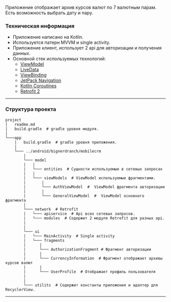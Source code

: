 Приложение отображает архив курсов валют по 7 валютным парам.
Есть возможность выбрать дату и пару.

### Техническая информация
* Приложение написано на Kotlin.
* Используется патерн MVVM и single activity.
* Приложение клиент, использует 2 api для авторизации и получения данных.
* Основной стек используемых технологий:
  * [ViewModel](https://developer.android.com/topic/libraries/architecture/viewmodel)
  * [LiveData](https://developer.android.com/topic/libraries/architecture/livedata)
  * [ViewBinding](https://developer.android.com/topic/libraries/view-binding)
  * [JetPack Navigation](https://developer.android.com/guide/navigation/navigation-getting-started)
  * [Kotlin Coroutines](https://developer.android.com/kotlin/coroutines)
  * [Retrofit 2](https://square.github.io/retrofit/)
***

### Структура проекта
```
project
|   readme.md
|   build.gradle  # gradle уровня модуля.
|
└───app
    |   build.gradle  # gradle уровня приложения.
    |
    └─── ../android/bignerdranch/mobilecrm
        |
        └─── model
        |   |
        |   └─── entities  # Сущности используемые в сетевых запросах
        |   |
        |   └─── viewModels  # ViewModel используемые фрагментами.
        |       |
        |       └─── AuthViewModel  #  ViewModel фрагмента авторизации
        |       |
        |       └─── GeneralViewModel  #  ViewModel основного фрагмента
        |
        └─── network  # Retrofit
        |   └─── apiservice  # Api всех сетевых запросов.
        |   └─── modules  # Содержит 2 модуля Retrofit для разных api.
        |
        |
        └─── ui
        |   └─── MainActivity  # Single activity
        |   └─── fragments
        |      |
        |      └─── AuthorizationFragment # Фрагмент авторизации
        |      |
        |      └─── CurrencyInformation  # Фрагмент отображает архивы курсов валют
        |      |
        |      └─── UserProfile  # Отображает профиль пользователя
        |
        |
        └─── utilits  # Содержит константы приложения и адаптер для RecyclerView.
```
***
